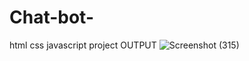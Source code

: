 # Chat-bot-
html css javascript project 
OUTPUT
![Screenshot (315)](https://user-images.githubusercontent.com/82010812/230142921-30540532-f5f3-423a-8b30-e3de253a15d1.png)
